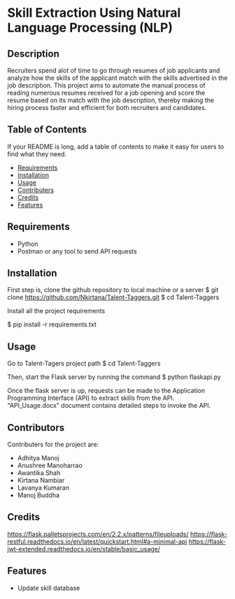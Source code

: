 # Skill Extraction Using Natural Language Processing (NLP)

## Description

Recruiters spend alot of time to go through resumes of job applicants and analyze how the skills of the applicant match with the skills advertised in the job description. This project aims to automate the manual process of reading numerous resumes received for a job opening and score the resume based on its match with the job description, thereby making the hiring process faster and efficient for both recruiters and candidates.

## Table of Contents

If your README is long, add a table of contents to make it easy for users to find what they need.
- [Requirements](#requirements)
- [Installation](#installation)
- [Usage](#usage)
- [Contributers](#contributers)
- [Credits](#credits)
- [Features](#features)

## Requirements

- Python
- Postman or any tool to send API requests

## Installation

First step is, clone the github repository to local machine or a server
$ git clone https://github.com/Nkirtana/Talent-Taggers.git
$ cd Talent-Taggers

Install all the project requirements

$ pip install -r requirements.txt


## Usage

Go to Talent-Tagers project path
$ cd Talent-Taggers

Then, start the Flask server by running the command
$ python flaskapi.py

Once the flask server is up, requests can be made to the Application Programming Interface (API) to extract skills from the API. "API_Usage.docx" document contains detailed steps to invoke the API.

## Contributors

Contributers for the project are:
- Adhitya Manoj
- Anushree Manoharrao
- Awantika Shah
- Kirtana Nambiar
- Lavanya Kumaran
- Manoj Buddha

## Credits

https://flask.palletsprojects.com/en/2.2.x/patterns/fileuploads/
https://flask-restful.readthedocs.io/en/latest/quickstart.html#a-minimal-api
https://flask-jwt-extended.readthedocs.io/en/stable/basic_usage/

## Features

- Update skill database
